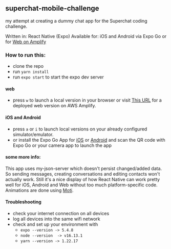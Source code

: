 ## superchat-mobile-challenge
my attempt at creating a dummy chat app for the Superchat coding challenge.

Written in: React Native (Expo)
Available for: iOS and Android via Expo Go or for [Web on Amplify](https://main.dinmpyj37sok3.amplifyapp.com/)


### How to run this:
- clone the repo
- run ``yarn install``
- run ``expo start`` to start the expo dev server

#### web
- press ``w`` to launch a local version in your browser or visit [This URL](https://main.dinmpyj37sok3.amplifyapp.com/) for a deployed web version on AWS Amplify.
#### iOS and Android
- press ``a`` or ``i`` to launch local versions on your already configured simulator/emulator.
- or install the Expo Go App for [iOS](https://apps.apple.com/de/app/expo-go/id982107779) or [Android](https://play.google.com/store/apps/details?id=host.exp.exponent&hl=en&gl=US) and scan the QR code with Expo Go or your camera app to launch the app

#### some more info:
This app uses my-json-server which doesn't persist changed/added data.
So sending messages, creating conversations and editing contacts won't actually work.
Still it's a nice display of how React Native can work pretty well for iOS, Android and Web without too much platform-specific code.
Animations are done using [Moti](https://moti.fyi/).

#### Troubleshooting
- check your internet connection on all devices
- log all devices into the same wifi network
- check and set up your environment with
  - ``expo --version -> 5.4.8``
  - ``node --version  -> v16.13.1``
  - ``yarn --version -> 1.22.17``
